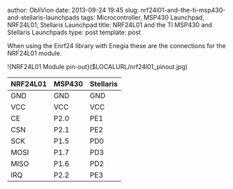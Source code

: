 author: ObliVion
date: 2013-09-24 19:45
slug: nrf24l01-and-the-ti-msp430-and-stellaris-launchpads
tags: Microcontroller, MSP430 Launchpad, NRF24L01, Stellaris Launchpad
title: NRF24L01 and the TI MSP430 and Stellaris Launchpads
type: post
template: post


When using the Enrf24 library with Enegia these are the connections for
the NRF24L01 module.

!{NRF24L01 Module pin-out}($LOCALURL/nrf24l01_pinout.jpg)
<br style="clear: both;" />

 NRF24L01 | MSP430 | Stellaris
 ---------|--------|----------
 GND      | GND    | GND
 VCC      | VCC    | VCC
 CE       | P2.0   | PE1
 CSN      | P2.1   | PE2
 SCK      | P1.5   | PD0
 MOSI     | P1.7   | PD3
 MISO     | P1.6   | PD2
 IRQ      | P2.2   | PE3
 
